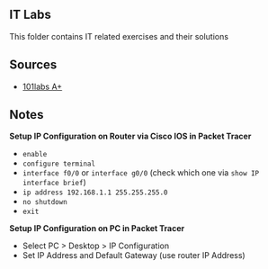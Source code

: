 ## IT Labs

This folder contains IT related exercises and their solutions

## Sources
- [101labs A+](https://www.amazon.com/101-Labs-Hands-Practical-220-1101-ebook/dp/B0BBPXT1KR?crid=31B2JGUQ4420E&dib=eyJ2IjoiMSJ9.tU0zsqj1HtHfjfRavndTaSZ22FJnFPj9uw-rsMbUC4Ha-y1FjTbIAHtr2ZjFTjUtn02PfnMVlxRbnxz0ve_lpNsDJfOd8vvDHx_PLYUPxuM.lS_JDIsJ2vCoY7X4IZUtZpSYLL_SzfXUpUuHwyD6uhg&dib_tag=se&keywords=101+labs+A%2B&qid=1726901459&s=digital-text&sprefix=101+labs+a%2B,digital-text,199&sr=1-1&linkCode=sl1&tag=theboosum-20&linkId=7c106445c05ee8c9860981d21fccefa5&language=en_US&ref_=as_li_ss_tl)

## Notes

**Setup IP Configuration on Router via Cisco IOS in Packet Tracer**
- `enable`
- `configure terminal`
- `interface f0/0` or `interface g0/0` (check which one via `show IP interface brief`)
- `ip address 192.168.1.1 255.255.255.0`
- `no shutdown`
- `exit` 

**Setup IP Configuration on PC in Packet Tracer**
- Select PC > Desktop > IP Configuration
- Set IP Address and Default Gateway (use router IP Address)